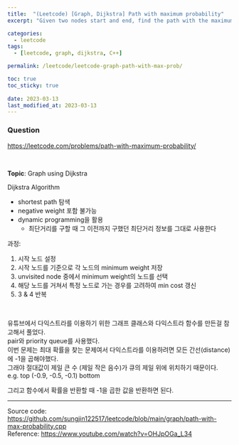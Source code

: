 ```yaml
---
title:  "(Leetcode) [Graph, Dijkstra] Path with maximum probability"
excerpt: "Given two nodes start and end, find the path with the maximum probability of success to go from start to end and return its success probability."

categories:
  - leetcode
tags:
  - [leetcode, graph, dijkstra, C++]

permalink: /leetcode/leetcode-graph-path-with-max-prob/

toc: true
toc_sticky: true
 
date: 2023-03-13
last_modified_at: 2023-03-13
---
```


### Question
<https://leetcode.com/problems/path-with-maximum-probability/>  

<br>

**Topic**: Graph using Dijkstra  

Dijkstra Algorithm  
- shortest path 탐색
- negative weight 포함 불가능
- dynamic programming을 활용
    - 최단거리를 구할 때 그 이전까지 구했던 최단거리 정보를 그대로 사용한다

과정:
1. 시작 노드 설정
2. 시작 노드를 기준으로 각 노드의 minimum weight 저장
3. unvisited node 중에서 minimum weight의 노드를 선택
4. 해당 노드를 거쳐서 특정 노드로 가는 경우를 고려하여 min cost 갱신
5. 3 & 4 반복

<br>

유튜브에서 다익스트라를 이용하기 위한 그래프 클래스와 다익스트라 함수를 만든걸 참고해서 풀었다.  
pair와 priority queue를 사용했다.  
이번 문제는 최대 확률을 찾는 문제여서 다익스트라를 이용하려면 모든 간선(distance)에 -1을 곱해야했다.  
그래야 절대값이 제일 큰 수 (제일 작은 음수)가 큐의 제일 위에 위치하기 때문이다.  
e.g.  top (-0.9, -0.5, -0.1) bottom  

그리고 함수에서 확률을 반환할 때 -1을 곱한 값을 반환하면 된다.  

---
Source code: <https://github.com/sungjin122517/leetcode/blob/main/graph/path-with-max-probability.cpp>  
Reference: <https://www.youtube.com/watch?v=OHJpOGa_L34>